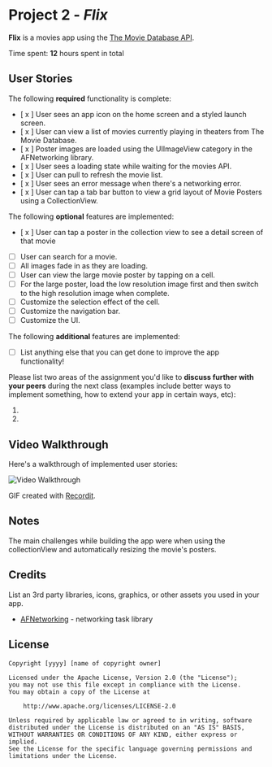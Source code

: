 # Project 2 - *Flix*

**Flix** is a movies app using the [The Movie Database API](http://docs.themoviedb.apiary.io/#).

Time spent: **12** hours spent in total

## User Stories

The following **required** functionality is complete:

- [ x ] User sees an app icon on the home screen and a styled launch screen.
- [ x ] User can view a list of movies currently playing in theaters from The Movie Database.
- [ x ] Poster images are loaded using the UIImageView category in the AFNetworking library.
- [ x ] User sees a loading state while waiting for the movies API.
- [ x ] User can pull to refresh the movie list.
- [ x ] User sees an error message when there's a networking error.
- [ x ] User can tap a tab bar button to view a grid layout of Movie Posters using a CollectionView.

The following **optional** features are implemented:

- [ x ] User can tap a poster in the collection view to see a detail screen of that movie
- [ ] User can search for a movie.
- [ ] All images fade in as they are loading.
- [ ] User can view the large movie poster by tapping on a cell.
- [ ] For the large poster, load the low resolution image first and then switch to the high resolution image when complete.
- [ ] Customize the selection effect of the cell.
- [ ] Customize the navigation bar.
- [ ] Customize the UI.

The following **additional** features are implemented:

- [ ] List anything else that you can get done to improve the app functionality!

Please list two areas of the assignment you'd like to **discuss further with your peers** during the next class (examples include better ways to implement something, how to extend your app in certain ways, etc):

1.
2.

## Video Walkthrough

Here's a walkthrough of implemented user stories:

<img src='http://g.recordit.co/tsygkBDsfl.gif' title='Video Walkthrough' width='' alt='Video Walkthrough' />

GIF created with [Recordit](http://g.recordit.co/).

## Notes

The main challenges while building the app were when using the collectionView and automatically resizing the movie's posters.

## Credits

List an 3rd party libraries, icons, graphics, or other assets you used in your app.

- [AFNetworking](https://github.com/AFNetworking/AFNetworking) - networking task library

## License

    Copyright [yyyy] [name of copyright owner]

    Licensed under the Apache License, Version 2.0 (the "License");
    you may not use this file except in compliance with the License.
    You may obtain a copy of the License at

        http://www.apache.org/licenses/LICENSE-2.0

    Unless required by applicable law or agreed to in writing, software
    distributed under the License is distributed on an "AS IS" BASIS,
    WITHOUT WARRANTIES OR CONDITIONS OF ANY KIND, either express or implied.
    See the License for the specific language governing permissions and
    limitations under the License.

